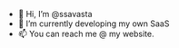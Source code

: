 - 👋 Hi, I’m @ssavasta
- 🌱 I’m currently developing my own SaaS
- 📫 You can reach me @ my website.

<!---
ssavasta/ssavasta is a ✨ special ✨ repository because its `README.md` (this file) appears on your GitHub profile.
You can click the Preview link to take a look at your changes.
--->
